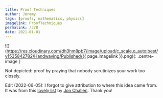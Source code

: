 ```yaml
---
title: Proof Techniques
author: Jeremy
tags: [proofs, mathematics, physics]
imagelink: ProofTechniques
permalink: /378
date: 2021-01-01
---
```


![](https://res.cloudinary.com/dh3hm8pb7/image/upload/c_scale,q_auto:best/v1535842782/Handwaving/Published/{{ page.imagelink }}.png){: .centre-image }

Not depicted: proof by praying that nobody scrutinizes your work too closely.

Edit (2022-06-05): I forgot to give attribution to where this idea came from. It was from this [lovely list](http://jwilson.coe.uga.edu/EMT668/EMAT6680.F99/Challen/proof/proof.html) by [Jon Challen](http://jwilson.coe.uga.edu/EMT668/EMAT6680.F99/Challen/challen.html). Thank you!
